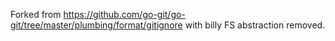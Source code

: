 Forked from https://github.com/go-git/go-git/tree/master/plumbing/format/gitignore
with billy FS abstraction removed.
